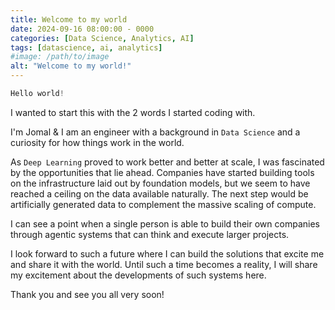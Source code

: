 ```yaml
---
title: Welcome to my world
date: 2024-09-16 08:00:00 - 0000
categories: [Data Science, Analytics, AI]
tags: [datascience, ai, analytics]
#image: /path/to/image
alt: "Welcome to my world!"
---
```




```c++
Hello world!
```

I wanted to start this with the 2 words I started coding with.

I'm Jomal & I am an engineer with a background in `Data Science` and a curiosity for how things work in the world.

As `Deep Learning` proved to work better and better at scale, I was fascinated by the opportunities that lie ahead. Companies have started building tools on the infrastructure laid out by foundation models, but we seem to have reached a ceiling on the data available naturally. The next step would be artificially generated data to complement the massive scaling of compute.

I can see a point when a single person is able to build their own companies through agentic systems that can think and execute larger projects.

I look forward to such a future where I can build the solutions that excite me and share it with the world. Until such a time becomes a reality, I will share my excitement about the developments of such systems here.

Thank you and see you all very soon!


